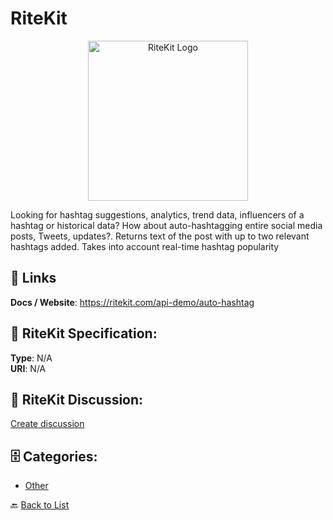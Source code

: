 # RiteKit
<p align="center">
    <img width="256" src="https://raw.githubusercontent.com/apis-list/apis-list/main/apis/ritekit/logo_256x256.png" alt="RiteKit Logo"/>
</p>

Looking for hashtag suggestions, analytics, trend data, influencers of a hashtag or historical data? How about auto-hashtagging entire social media posts, Tweets, updates?.  Returns text of the post with up to two relevant hashtags added. Takes into account real-time hashtag popularity

##  🔗 Links
**Docs / Website**: https://ritekit.com/api-demo/auto-hashtag

## 🧬 RiteKit Specification:
**Type**: N/A  
**URI**: N/A

## 💬 RiteKit Discussion:
[Create discussion](https://github.com/apis-list/apis-list/discussions/new)

## 🗄️ Categories:
- [Other](https://github.com/apis-list/apis-list#other-)




🔙 [Back to List](https://github.com/apis-list/apis-list)
